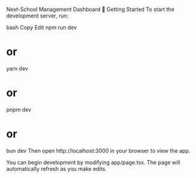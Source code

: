 Next-School Management Dashboard
🚀 Getting Started
To start the development server, run:

bash
Copy
Edit
npm run dev
# or
yarn dev
# or
pnpm dev
# or
bun dev
Then open http://localhost:3000 in your browser to view the app.

You can begin development by modifying app/page.tsx. The page will automatically refresh as you make edits.

